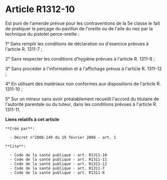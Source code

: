 # Article R1312-10

Est puni de l'amende prévue pour les contraventions de la 5e classe le fait de pratiquer le perçage du pavillon de l'oreille
ou de l'aile du nez par la technique du pistolet perce-oreille : 

1° Sans remplir les conditions de déclaration ou d'exercice prévues à l'article R. 1311-7 ; 

2° Sans respecter les conditions d'hygiène prévues à l'article R. 1311-8 ; 

3° Sans procéder à l'information et à l'affichage prévus à l'article R. 1311-12 ; 

4° En utilisant des matériaux non conformes aux dispositions de l'article R. 1311-10 ; 

5° Sur un mineur sans avoir préalablement recueilli l'accord du titulaire de l'autorité parentale ou du tuteur, dans les
conditions prévues à l'article R. 1311-11.

**Liens relatifs à cet article**

	**Créé par**:

	  - Décret n°2008-149 du 19 février 2008 - art. 1

	**Cite**:

	  - Code de la santé publique - art. R1311-10
	  - Code de la santé publique - art. R1311-11
	  - Code de la santé publique - art. R1311-12
	  - Code de la santé publique - art. R1311-7
	  - Code de la santé publique - art. R1311-8
